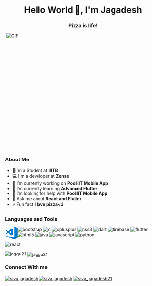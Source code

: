<h1 align="center">Hello World 👋, I'm Jagadesh</h1>
<h3 align="center">Pizza is life!</h3>

<img height="400" width="500" alt="GIF" align="right" src="https://media.giphy.com/media/SWoSkN6DxTszqIKEqv/giphy.gif">

### About Me
- 👨‍I'm a Student at **IIITB**
- 💻 I'm a developer at **Zense**
- 🔭 I’m currently working on **PoolIIIT Mobile App**
- 🌱 I’m currently learning **Advanced Flutter**
- 🤝 I’m looking for help with **PoolIIIT Mobile App**
- 💬 Ask me about **React and Flutter**
- ⚡ Fun fact **I love pizza<3** 


### Languages and Tools
<p align="left">
<img src="https://devicons.github.io/devicon/devicon.git/icons/bootstrap/bootstrap-plain.svg" alt="bootstrap" width="40" height="40"/>

<img align="left" alt="Visual Studio Code" width="40" src="https://raw.githubusercontent.com/github/explore/80688e429a7d4ef2fca1e82350fe8e3517d3494d/topics/visual-studio-code/visual-studio-code.png" />

<img src="https://devicons.github.io/devicon/devicon.git/icons/c/c-original.svg" alt="c" width="40" height="40"/> 

<img src="https://devicons.github.io/devicon/devicon.git/icons/cplusplus/cplusplus-original.svg" alt="cplusplus" width="40" height="40"/> 

<img src="https://devicons.github.io/devicon/devicon.git/icons/css3/css3-original-wordmark.svg" alt="css3" width="40" height="40"/>

<img src="https://www.vectorlogo.zone/logos/dartlang/dartlang-icon.svg" alt="dart" width="40" height="40"/>

<img src="https://www.vectorlogo.zone/logos/firebase/firebase-icon.svg" alt="firebase" width="40" height="40"/> 

<img src="https://www.vectorlogo.zone/logos/flutterio/flutterio-icon.svg" alt="flutter" width="40" height="40"/> 

<img src="https://devicons.github.io/devicon/devicon.git/icons/html5/html5-original-wordmark.svg" alt="html5" width="40" height="40"/>

<img src="https://devicons.github.io/devicon/devicon.git/icons/java/java-original-wordmark.svg" alt="java" width="40" height="40"/> 

<img src="https://devicons.github.io/devicon/devicon.git/icons/javascript/javascript-original.svg" alt="javascript" width="40" height="40"/> 

<img src="https://devicons.github.io/devicon/devicon.git/icons/python/python-original.svg" alt="python" width="40" height="40"/> 

<img src="https://devicons.github.io/devicon/devicon.git/icons/react/react-original-wordmark.svg" alt="react" width="40" height="40"/></p><p><img align="left" src="https://github-readme-stats.vercel.app/api/top-langs/?username=jaggu21&layout=compact&hide=html" alt="jaggu21" /></p>

<p>&nbsp;<img align="center" src="https://github-readme-stats.vercel.app/api?username=jaggu21&show_icons=true" alt="jaggu21" /></p>

### Connect With me
<p align="left">
<a href="https://www.linkedin.com/in/siva-jagadesh-22b9491a1/" target="blank"><img align="center" src="https://cdn.jsdelivr.net/npm/simple-icons@3.0.1/icons/linkedin.svg" alt="siva jagadesh" height="30" width="30" /></a>
<a href="https://www.instagram.com/siva_jagadesh21/" target="blank"><img align="center" src="https://cdn.jsdelivr.net/npm/simple-icons@3.0.1/icons/facebook.svg" alt="siva jagadesh" height="30" width="30" /></a>
<a href="https://www.instagram.com/siva_jagadesh21/" target="blank"><img align="center" src="https://cdn.jsdelivr.net/npm/simple-icons@3.0.1/icons/instagram.svg" alt="siva_jagadesh21" height="30" width="30" /></a>
</p>
